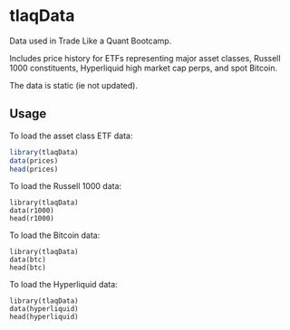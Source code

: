 # tlaqData
Data used in Trade Like a Quant Bootcamp.

Includes price history for ETFs representing major asset classes, 
Russell 1000 constituents, Hyperliquid high market cap perps, and spot Bitcoin.

The data is static (ie not updated).

## Usage

To load the asset class ETF data:
```R
library(tlaqData)
data(prices)
head(prices)
```

To load the Russell 1000 data:
```
library(tlaqData)
data(r1000)
head(r1000)
```

To load the Bitcoin data:
```
library(tlaqData)
data(btc)
head(btc)
```
To load the Hyperliquid data:
```
library(tlaqData)
data(hyperliquid)
head(hyperliquid)
```
